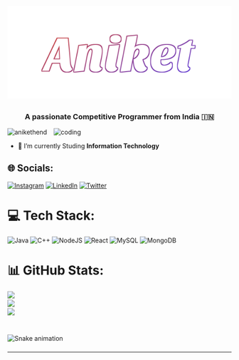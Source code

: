 <h1 align="center">
  <img src="https://github.com/AniketHend/AniketHend/blob/main/Aniket.svg" alt="Aniket" />
</h1>


<h3 align="center">A passionate Competitive Programmer from India 🇮🇳</h3>

<img align="right" alt="coding" width="400px" src="https://media0.giphy.com/media/26tn33aiTi1jkl6H6/giphy.gif">



<p align="left">
  <img
    src="https://komarev.com/ghpvc/?username=anikethend&label=Profile%20views&color=0e75b6&style=flat"
    alt="anikethend"
  />
</p>

- 🌱 I’m currently Studing **Information Technology**

## 🌐 Socials:
[![Instagram](https://img.shields.io/badge/Instagram-%23E4405F.svg?logo=Instagram&logoColor=white)](https://instagram.com/aniket-hend) [![LinkedIn](https://img.shields.io/badge/LinkedIn-%230077B5.svg?logo=linkedin&logoColor=white)](https://linkedin.com/in/https://www.linkedin.com/in/aniket-hend-15748a22a) [![Twitter](https://img.shields.io/badge/Twitter-%231DA1F2.svg?logo=Twitter&logoColor=white)](https://twitter.com/https://twitter.com/AniketHend) 

# 💻 Tech Stack:
![Java](https://img.shields.io/badge/java-%23ED8B00.svg?style=for-the-badge&logo=openjdk&logoColor=white) ![C++](https://img.shields.io/badge/c++-%2300599C.svg?style=for-the-badge&logo=c%2B%2B&logoColor=white) ![NodeJS](https://img.shields.io/badge/node.js-6DA55F?style=for-the-badge&logo=node.js&logoColor=white) ![React](https://img.shields.io/badge/react-%2320232a.svg?style=for-the-badge&logo=react&logoColor=%2361DAFB) ![MySQL](https://img.shields.io/badge/mysql-%2300000f.svg?style=for-the-badge&logo=mysql&logoColor=white) ![MongoDB](https://img.shields.io/badge/MongoDB-%234ea94b.svg?style=for-the-badge&logo=mongodb&logoColor=white)
# 📊 GitHub Stats:
![](https://github-readme-stats.vercel.app/api?username=AniketHend&theme=dark&hide_border=false&include_all_commits=false&count_private=false)<br/>
![](https://github-readme-streak-stats.herokuapp.com/?user=AniketHend&theme=dark&hide_border=false)<br/>
![](https://github-readme-stats.vercel.app/api/top-langs/?username=AniketHend&theme=dark&hide_border=false&include_all_commits=false&count_private=false&layout=compact)


###

<br clear="both">

<img src="https://raw.githubusercontent.com/AniketHend/AniketHend/snake.svg" alt="Snake animation" />

###
---
<!--[![](https://visitcount.itsvg.in/api?id=AniketHend&icon=0&color=0)](https://visitcount.itsvg.in)-->

<!-- Proudly created with GPRM ( https://gprm.itsvg.in ) -->
